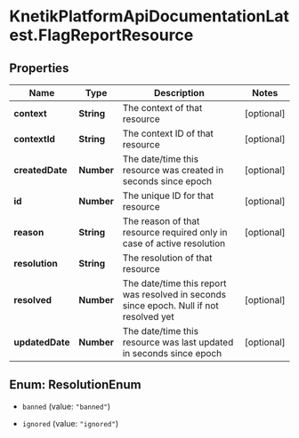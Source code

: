 # KnetikPlatformApiDocumentationLatest.FlagReportResource

## Properties
Name | Type | Description | Notes
------------ | ------------- | ------------- | -------------
**context** | **String** | The context of that resource  | [optional] 
**contextId** | **String** | The context ID of that resource | [optional] 
**createdDate** | **Number** | The date/time this resource was created in seconds since epoch | [optional] 
**id** | **Number** | The unique ID for that resource | [optional] 
**reason** | **String** | The reason of that resource required only in case of active resolution | [optional] 
**resolution** | **String** | The resolution of that resource | 
**resolved** | **Number** | The date/time this report was resolved in seconds since epoch. Null if not resolved yet | [optional] 
**updatedDate** | **Number** | The date/time this resource was last updated in seconds since epoch | [optional] 


<a name="ResolutionEnum"></a>
## Enum: ResolutionEnum


* `banned` (value: `"banned"`)

* `ignored` (value: `"ignored"`)




